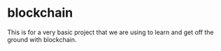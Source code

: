 # blockchain
This is for a very basic project that we are using to learn and get off the ground with blockchain.
